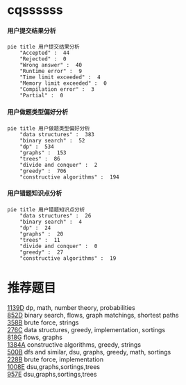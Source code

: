 # cqssssss

<!-- tabs:start -->



#### **用户提交结果分析**

```mermaid
pie title 用户提交结果分析
    "Accepted" :  44
    "Rejected" :  0
    "Wrong answer" :  40
    "Runtime error" :  9
    "Time limit exceeded" :  4
    "Memory limit exceeded" :  0
    "Compilation error" :  3
    "Partial" :  0
```

#### **用户做题类型偏好分析**

```mermaid
pie title 用户做题类型偏好分析
    "data structures" :  383
    "binary search" :  52
    "dp" :  534
    "graphs" :  153
    "trees" :  86
    "divide and conquer" :  2
    "greedy" :  706
    "constructive algorithms" :  194
```
#### **用户错题知识点分析**

```mermaid
pie title 用户错题知识点分析
    "data structures" :  26
    "binary search" :  4
    "dp" :  24
    "graphs" :  20
    "trees" :  11
    "divide and conquer" :  0
    "greedy" :  27
    "constructive algorithms" :  19
```



<!-- tabs:end -->
# 推荐题目
[1139D](https://codeforces.com/contest/1139/problem/D)		dp,
                        math,
                        number theory,
                        probabilities		  
[852D](https://codeforces.com/contest/852/problem/D)		binary search,
                        flows,
                        graph matchings,
                        shortest paths		  
[358B](https://codeforces.com/contest/358/problem/B)		brute force,
                        strings		  
[276C](https://codeforces.com/contest/276/problem/C)		data structures,
                        greedy,
                        implementation,
                        sortings		  
[818G](https://codeforces.com/contest/818/problem/G)		flows,
                        graphs		  
[1384A](https://codeforces.com/contest/1384/problem/A)		constructive algorithms,
                        greedy,
                        strings		  
[500B](https://codeforces.com/contest/500/problem/B)		dfs and similar,
                        dsu,
                        graphs,
                        greedy,
                        math,
                        sortings		  
[228B](https://codeforces.com/contest/228/problem/B)		brute force,
                        implementation		  
[1008E](https://codeforces.com/contest/1008/problem/E)		dsu,graphs,sortings,trees		  
[957E](https://codeforces.com/contest/957/problem/E)		dsu,graphs,sortings,trees		  

